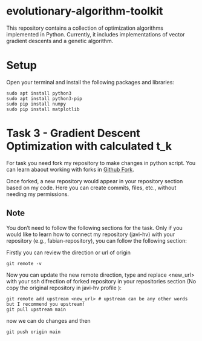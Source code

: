 # evolutionary-algorithm-toolkit

This repository contains a collection of optimization algorithms implemented in Python. Currently, it includes implementations of vector gradient descents and a genetic algorithm.

# Setup

Open your terminal and install the following packages and libraries:

    sudo apt install python3
    sudo apt install python3-pip
    sudo pip install numpy
    sudo pip install matplotlib

# Task 3 - Gradient Descent Optimization with calculated  t_k

For task you need fork my repository to make changes in python script. You can learn abaout working with forks in [Github Fork](https://docs.github.com/en/pull-requests/collaborating-with-pull-requests/working-with-forks/fork-a-repo "Github Fork").

Once forked, a new repository would appear in your repository section based on my code. Here you can create commits, files, etc., without needing my permissions.

## Note

You don’t need to follow the following sections for the task. Only if you would like to learn how to connect my repository (javi-hv) with your repository (e.g., fabian-repository), you can follow the following section:

Firstly you can review the direction or url of origin 

    git remote -v

Now you can update the new remote direction, type and replace <new_url> with your ssh difrection of forked repository in your repositories section (No copy the original repository in javi-hv profile ):

    git remote add upstream <new_url> # upstream can be any other words  but I recommend you upstream! 
    git pull upstream main 

now we can do changes and then

    git push origin main